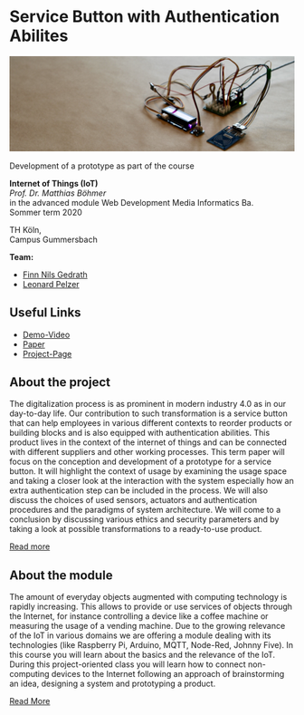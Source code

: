 # Service Button with Authentication Abilites

![Header](https://github.com/finnge/iot-service-button/blob/master/paper/figures/microcontroller.jpeg)

Development of a prototype as part of the course

**Internet of Things (IoT)**\
_Prof. Dr. Matthias Böhmer_ \
in the advanced module Web Development
Media Informatics Ba. \
Sommer term 2020

TH Köln, \
Campus Gummersbach

**Team:**
- [Finn Nils Gedrath](https://github.com/finnge)
- [Leonard Pelzer](https://github.com/leo-3108)

## Useful Links

- [Demo-Video](https://youtu.be/YwqazpQT0mQ)
- [Paper](https://github.com/finnge/iot-service-button/blob/master/paper/paper.pdf)
- [Project-Page](https://finnge.github.io/iot-service-button/)

## About the project

The digitalization process is as prominent in modern industry 4.0 as in our day-to-day life. Our contribution to such transformation is a service button that can help employees in various different contexts to reorder products or building blocks and is also equipped with authentication abilities. This product lives in the context of the internet of things and can be connected with different suppliers and other working processes. This term paper will focus on the conception and development of a prototype for a service button. It will highlight the context of usage by examining the usage space and taking a closer look at the interaction with the system especially how an extra authentication step can be included in the process. We will also discuss the choices of used sensors, actuators and authentication procedures and the paradigms of system architecture. We will come to a conclusion by discussing various ethics and security parameters and by taking a look at possible transformations to a ready-to-use product.

[Read more](https://github.com/finnge/iot-service-button/blob/master/paper/paper.pdf)

## About the module

The amount of everyday objects augmented with computing technology is rapidly increasing. This allows to provide or use services of objects through the Internet, for instance controlling a device like a coffee machine or measuring the usage of a vending machine. Due to the growing relevance of the IoT in various domains we are offering a module dealing with its technologies (like Raspberry Pi, Arduino, MQTT, Node-Red, Johnny Five). In this course you will learn about the basics and the relevance of the IoT. During this project-oriented class you will learn how to connect non-computing devices to the Internet following an approach of brainstorming an idea, designing a system and prototyping a product.

[Read More](https://th-koeln.github.io/mi-bachelor-screendesign/)
